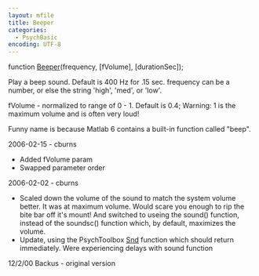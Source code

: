```yaml
---
layout: mfile
title: Beeper
categories:
  - PsychBasic
encoding: UTF-8
---
```


function [Beeper](/docs/Beeper)(frequency, [fVolume], [durationSec]);

Play a beep sound.  Default is 400 Hz for .15 sec.
frequency can be a number, or else the string 'high', 'med', or 'low'.

fVolume - normalized to range of 0 - 1.  Default is 0.4;
Warning:  1 is the maximum volume and is often very loud!

Funny name is because Matlab 6 contains a built-in function called "beep".

2006-02-15 - cburns
  -   Added fVolume param
  -   Swapped parameter order

2006-02-02 - cburns
  -   Scaled down the volume of the sound to match the system volume better.  It was at maximum volume.
      Would scare you enough to rip the bite bar off it's mount!
      And switched to useing the sound() function, instead of the soundsc() function
      which, by default, maximizes the volume.
  -   Update, using the PsychToolbox [Snd](/docs/Snd) function which should return immediately.
      Were experiencing delays with sound function

12/2/00 Backus - original version